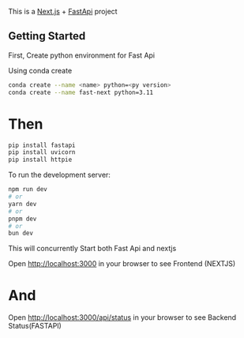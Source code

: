 This is a [Next.js](https://nextjs.org/) + [FastApi](https://fastapi.tiangolo.com/) project 
## Getting Started

First, Create python environment for Fast Api 

Using conda create
```bash
conda create --name <name> python=<py version> 
conda create --name fast-next python=3.11 
```

# Then
```bash
pip install fastapi
pip install uvicorn
pip install httpie
```

To run the development server:

```bash
npm run dev
# or
yarn dev
# or
pnpm dev
# or
bun dev
```
This will concurrently Start both Fast Api and nextjs 

Open [http://localhost:3000](http://localhost:3000) in your browser to see Frontend (NEXTJS)
# And
Open [http://localhost:3000/api/status](http://localhost:3000/api/status) in your browser to see Backend Status(FASTAPI) 
